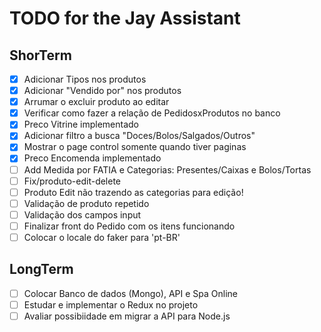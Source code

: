# TODO for the Jay Assistant

## ShorTerm 
- [x] Adicionar Tipos nos produtos
- [x] Adicionar "Vendido por" nos produtos
- [x] Arrumar o excluir produto ao editar
- [X] Verificar como fazer a relação de PedidosxProdutos no banco
- [X] Preco Vitrine implementado
- [X] Adicionar filtro a busca "Doces/Bolos/Salgados/Outros"
- [X] Mostrar o page control somente quando tiver paginas
- [X] Preco Encomenda implementado
- [ ] Add Medida por FATIA e Categorias: Presentes/Caixas e Bolos/Tortas
- [ ] Fix/produto-edit-delete
- [ ] Produto Edit não trazendo as categorias para edição!
- [ ] Validação de produto repetido
- [ ] Validação dos campos input
- [ ] Finalizar front do Pedido com os itens funcionando
- [ ] Colocar o locale do faker para 'pt-BR'

## LongTerm
- [ ] Colocar Banco de dados (Mongo), API e Spa Online
- [ ] Estudar e implementar o Redux no projeto
- [ ] Avaliar possibiidade em migrar a API para Node.js